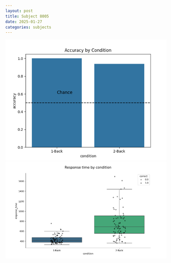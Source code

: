 ```yaml
---
layout: post
title: Subject 8005
date: 2025-01-27
categories: subjects
---
```


![](data/8005/run-31/8005_ATS_acc.png)
![](data/8005/run-31/8005_ATS_rt.png)
